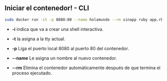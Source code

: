 ##  Iniciar el contenedor! - CLI


```sh
sudo docker run -it -p 8080:80 --name holamundo --rm sinapp ruby app.rb -o 0.0.0.0 -p 80
```
  - **-i**
    indica que va a crear una shell interactiva.

  - **-t**
    la asigna a la tty actual.

  - **-p**
    Liga el puerto local 8080 al puerto 80 del contenedor.

  - **--name**
    Le asigna un nombre al nuevo contenedor.

  - **--rm**
    Elimina el contenedor automáticamente después de que termina el proceso ejecutado.
